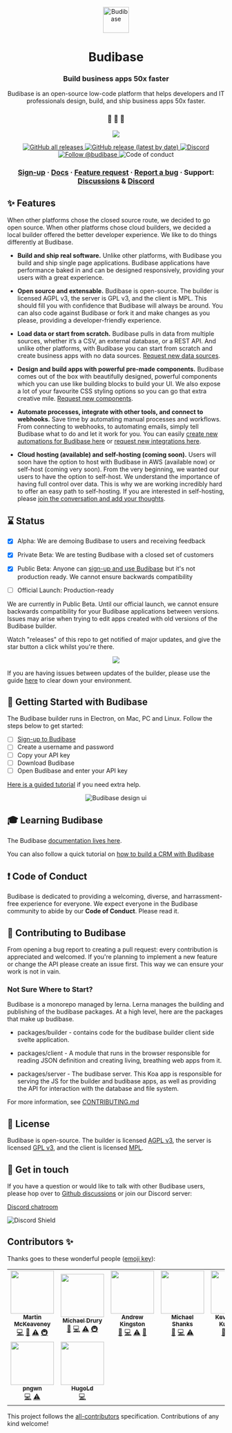 <p align="center">
  <a href="https://www.budibase.com">
    <img alt="Budibase" src="https://d33wubrfki0l68.cloudfront.net/aac32159d7207b5085e74a7ef67afbb7027786c5/2b1fd/img/logo/bb-emblem.svg" width="60" />
  </a>
</p>
<h1 align="center">
  Budibase
</h1>

<h3 align="center">
  Build business apps 50x faster
</h3>
<p align="center">
  Budibase is an open-source low-code platform that helps developers and IT professionals design, build, and ship business apps 50x faster.
</p>

<h3 align="center">
 🤖 🎨 🚀
</h3>


<p align="center">
  <img src="https://i.imgur.com/tMCahK8.png">
</p>

<p align="center">
  <a href="https://github.com/Budibase/budibase/releases">
    <img alt="GitHub all releases" src="https://img.shields.io/github/downloads/Budibase/budibase/total">
  </a>
  <a href="https://github.com/Budibase/budibase/releases">
    <img alt="GitHub release (latest by date)" src="https://img.shields.io/github/v/release/Budibase/budibase">
  </a>
  <a href="https://discord.gg/rCYayfe">
    <img alt="Discord" src="https://img.shields.io/discord/733030666647765003">  
  </a>
  <a href="https://twitter.com/intent/follow?screen_name=budibase">
    <img src="https://img.shields.io/twitter/follow/budibase?style=social" alt="Follow @budibase" />
  </a>
   <img src="https://img.shields.io/badge/Contributor%20Covenant-v2.0%20adopted-ff69b4.svg" alt="Code of conduct" />
</p>

<h3 align="center">
  <a href="https://portal.budi.live/signup">Sign-up</a>
  <span> · </span>
  <a href="https://docs.budibase.com">Docs</a>
  <span> · </span>
  <a href="https://github.com/Budibase/budibase/discussions?discussions_q=category%3AIdeas">Feature request</a>
  <span> · </span>
  <a href="https://github.com/Budibase/budibase/issues">Report a bug</a>
  <span> · </span>
  Support: <a href="https://github.com/Budibase/budibase/discussions">Discussions</a>
  <span> & </span>
  <a href="https://discord.gg/rCYayfe">Discord</a>
</h3>


## ✨ Features
When other platforms chose the closed source route, we decided to go open source. When other platforms chose cloud builders, we decided a local builder offered the better developer experience. We like to do things differently at Budibase. 

- **Build and ship real software.** Unlike other platforms, with Budibase you build and ship single page applications. Budibase applications have performance baked in and can be designed responsively, providing your users with a great experience. 

- **Open source and extensable.** Budibase is open-source. The builder is licensed AGPL v3, the server is GPL v3, and the client is MPL. This should fill you with confidence that Budibase will always be around. You can also code against Budibase or fork it and make changes as you please, providing a developer-friendly experience.

- **Load data or start from scratch.** Budibase pulls in data from multiple sources, whether it’s a CSV, an external database, or a REST API. And unlike other platforms, with Budibase you can start from scratch and create business apps with no data sources. [Request new data sources](https://github.com/Budibase/budibase/discussions?discussions_q=category%3AIdeas).

- **Design and build apps with powerful pre-made components.** Budibase comes out of the box with beautifully designed, powerful components which you can use like building blocks to build your UI. We also expose a lot of your favourite CSS styling options so you can go that extra creative mile. [Request new components](https://github.com/Budibase/budibase/discussions?discussions_q=category%3AIdeas).

- **Automate processes, integrate with other tools, and connect to webhooks.** Save time by automating manual processes and workflows. From connecting to webhooks, to automating emails, simply tell Budibase what to do and let it work for you. You can easily [create new automations for Budibase here](https://github.com/Budibase/automations) or [request new integrations here](https://github.com/Budibase/budibase/discussions?discussions_q=category%3AIdeas).

- **Cloud hosting (available) and self-hosting (coming soon).** Users will soon have the option to host with Budibase in AWS (available now) or self-host (coming very soon). From the very beginning, we wanted our users to have the option to self-host. We understand the importance of having full control over data. This is why we are working incredibly hard to offer an easy path to self-hosting. If you are interested in self-hosting, please [join the conversation and add your thoughts](https://github.com/Budibase/budibase/discussions/648).


## ⌛ Status
- [x] Alpha: We are demoing Budibase to users and receiving feedback
- [x] Private Beta: We are testing Budibase with a closed set of customers
- [x] Public Beta: Anyone can [sign-up and use Budibase](https://portal.budi.live/signup) but it's not production ready. We cannot ensure backwards compatibility
- [ ] Official Launch: Production-ready


We are currently in Public Beta. Until our official launch, we cannot ensure backwards compatibility for your Budibase applications between versions. Issues may arise when trying to edit apps created with old versions of the Budibase builder.

Watch "releases" of this repo to get notified of major updates, and give the star button a click whilst you're there. 

<p align="center">
  <img src="https://i.imgur.com/cJpgqm8.png">
</p>

If you are having issues between updates of the builder, please use the guide [here](https://github.com/Budibase/budibase/blob/master/CONTRIBUTING.md#troubleshooting) to clear down your environment.


## 🏁 Getting Started with Budibase

The Budibase builder runs in Electron, on Mac, PC and Linux. Follow the steps below to get started:
- [ ] [Sign-up to Budibase](https://portal.budi.live/signup)
- [ ] Create a username and password
- [ ] Copy your API key
- [ ] Download Budibase
- [ ] Open Budibase and enter your API key

[Here is a guided tutorial](https://docs.budibase.com/tutorial/tutorial-signing-up) if you need extra help.

<p align="center">
  <img alt="Budibase design ui" src="https://imgur.com/v8m6v3q.png">
</p>


## 🎓 Learning Budibase

The Budibase [documentation lives here](https://docs.budibase.com).

You can also follow a quick tutorial on [how to build a CRM with Budibase](https://docs.budibase.com/tutorial/tutorial-introduction)

## ❗ Code of Conduct

Budibase is dedicated to providing a welcoming, diverse, and harrassment-free experience for everyone. We expect everyone in the Budibase community to abide by our **Code of Conduct**. Please read it. 

## 🙌 Contributing to Budibase

From opening a bug report to creating a pull request: every contribution is appreciated and welcomed. If you're planning to implement a new feature or change the API please create an issue first. This way we can ensure your work is not in vain.

### Not Sure Where to Start?
Budibase is a monorepo managed by lerna. Lerna manages the building and publishing of the budibase packages. At a high level, here are the packages that make up budibase.

- packages/builder - contains code for the budibase builder client side svelte application.

- packages/client - A module that runs in the browser responsible for reading JSON definition and creating living, breathing web apps from it.

- packages/server - The budibase server. This Koa app is responsible for serving the JS for the builder and budibase apps, as well as providing the API for interaction with the database and file system.

For more information, see [CONTRIBUTING.md](./CONTRIBUTING.md)

## 📝 License

Budibase is open-source. The builder is licensed [AGPL v3](https://www.gnu.org/licenses/agpl-3.0.en.html), the server is licensed [GPL v3](https://www.gnu.org/licenses/gpl-3.0.en.html), and the client is licensed [MPL](https://directory.fsf.org/wiki/License:MPL-2.0).

## 💬 Get in touch

If you have a question or would like to talk with other Budibase users, please hop over to [Github discussions](https://github.com/Budibase/budibase/discussions) or join our Discord server:

[Discord chatroom](https://discord.gg/rCYayfe)

![Discord Shield](https://discordapp.com/api/guilds/733030666647765003/widget.png?style=shield)

## Contributors ✨

Thanks goes to these wonderful people ([emoji key](https://allcontributors.org/docs/en/emoji-key)):

<!-- ALL-CONTRIBUTORS-LIST:START - Do not remove or modify this section -->
<!-- prettier-ignore-start -->
<!-- markdownlint-disable -->
<table>
  <tr>
    <td align="center"><a href="http://martinmck.com"><img src="https://avatars1.githubusercontent.com/u/11256663?v=4?s=100" width="100px;" alt=""/><br /><sub><b>Martin McKeaveney</b></sub></a><br /><a href="https://github.com/Budibase/budibase/commits?author=shogunpurple" title="Code">💻</a> <a href="https://github.com/Budibase/budibase/commits?author=shogunpurple" title="Documentation">📖</a> <a href="https://github.com/Budibase/budibase/commits?author=shogunpurple" title="Tests">⚠️</a> <a href="#infra-shogunpurple" title="Infrastructure (Hosting, Build-Tools, etc)">🚇</a></td>
    <td align="center"><a href="http://www.michaeldrury.co.uk/"><img src="https://avatars2.githubusercontent.com/u/4407001?v=4?s=100" width="100px;" alt=""/><br /><sub><b>Michael Drury</b></sub></a><br /><a href="https://github.com/Budibase/budibase/commits?author=mike12345567" title="Documentation">📖</a> <a href="https://github.com/Budibase/budibase/commits?author=mike12345567" title="Code">💻</a> <a href="https://github.com/Budibase/budibase/commits?author=mike12345567" title="Tests">⚠️</a> <a href="#infra-mike12345567" title="Infrastructure (Hosting, Build-Tools, etc)">🚇</a></td>
    <td align="center"><a href="https://github.com/aptkingston"><img src="https://avatars3.githubusercontent.com/u/9075550?v=4?s=100" width="100px;" alt=""/><br /><sub><b>Andrew Kingston</b></sub></a><br /><a href="https://github.com/Budibase/budibase/commits?author=aptkingston" title="Documentation">📖</a> <a href="https://github.com/Budibase/budibase/commits?author=aptkingston" title="Code">💻</a> <a href="https://github.com/Budibase/budibase/commits?author=aptkingston" title="Tests">⚠️</a> <a href="#design-aptkingston" title="Design">🎨</a></td>
    <td align="center"><a href="https://budibase.com/"><img src="https://avatars3.githubusercontent.com/u/3524181?v=4?s=100" width="100px;" alt=""/><br /><sub><b>Michael Shanks</b></sub></a><br /><a href="https://github.com/Budibase/budibase/commits?author=mjashanks" title="Documentation">📖</a> <a href="https://github.com/Budibase/budibase/commits?author=mjashanks" title="Code">💻</a> <a href="https://github.com/Budibase/budibase/commits?author=mjashanks" title="Tests">⚠️</a></td>
    <td align="center"><a href="https://github.com/kevmodrome"><img src="https://avatars3.githubusercontent.com/u/534488?v=4?s=100" width="100px;" alt=""/><br /><sub><b>Kevin Åberg Kultalahti</b></sub></a><br /><a href="https://github.com/Budibase/budibase/commits?author=kevmodrome" title="Documentation">📖</a> <a href="https://github.com/Budibase/budibase/commits?author=kevmodrome" title="Code">💻</a> <a href="https://github.com/Budibase/budibase/commits?author=kevmodrome" title="Tests">⚠️</a></td>
    <td align="center"><a href="https://www.budibase.com/"><img src="https://avatars2.githubusercontent.com/u/49767913?v=4?s=100" width="100px;" alt=""/><br /><sub><b>Joe</b></sub></a><br /><a href="https://github.com/Budibase/budibase/commits?author=joebudi" title="Documentation">📖</a> <a href="https://github.com/Budibase/budibase/commits?author=joebudi" title="Code">💻</a> <a href="#content-joebudi" title="Content">🖋</a> <a href="#design-joebudi" title="Design">🎨</a></td>
    <td align="center"><a href="https://github.com/Conor-Mack"><img src="https://avatars1.githubusercontent.com/u/36074859?v=4?s=100" width="100px;" alt=""/><br /><sub><b>Conor_Mack</b></sub></a><br /><a href="https://github.com/Budibase/budibase/commits?author=Conor-Mack" title="Code">💻</a> <a href="https://github.com/Budibase/budibase/commits?author=Conor-Mack" title="Tests">⚠️</a></td>
  </tr>
  <tr>
    <td align="center"><a href="https://github.com/pngwn"><img src="https://avatars1.githubusercontent.com/u/12937446?v=4?s=100" width="100px;" alt=""/><br /><sub><b>pngwn</b></sub></a><br /><a href="https://github.com/Budibase/budibase/commits?author=pngwn" title="Code">💻</a> <a href="https://github.com/Budibase/budibase/commits?author=pngwn" title="Tests">⚠️</a></td>
    <td align="center"><a href="https://github.com/HugoLd"><img src="https://avatars0.githubusercontent.com/u/26521848?v=4?s=100" width="100px;" alt=""/><br /><sub><b>HugoLd</b></sub></a><br /><a href="https://github.com/Budibase/budibase/commits?author=HugoLd" title="Code">💻</a></td>
  </tr>
</table>

<!-- markdownlint-restore -->
<!-- prettier-ignore-end -->

<!-- ALL-CONTRIBUTORS-LIST:END -->

This project follows the [all-contributors](https://github.com/all-contributors/all-contributors) specification. Contributions of any kind welcome!
